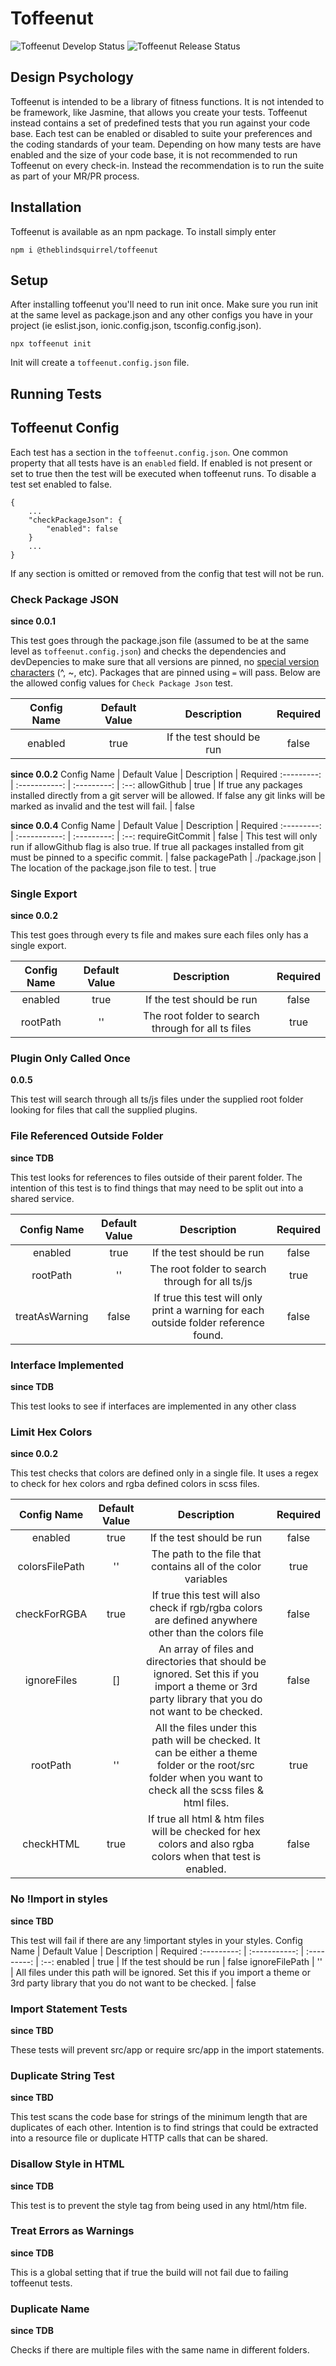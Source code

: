 # Toffeenut
![Toffeenut Develop Status](https://github.com/TheBlindSquirrel/toffeenut/actions/workflows/develop.yml/badge.svg?branch=develop)
![Toffeenut Release Status](https://github.com/TheBlindSquirrel/toffeenut/actions/workflows/release.yml/badge.svg?branch=release)
## Design Psychology
Toffeenut is intended to be a library of fitness functions. It is not intended to be framework, like Jasmine, that allows you create your tests. Toffeenut instead contains a set of predefined tests that you run against your code base. Each test can be enabled or disabled to suite your preferences and the coding standards of your team. Depending on how many tests are have enabled and the size of your code base, it is not recommended to run Toffeenut on every check-in. Instead the recommendation is to run the suite as part of your MR/PR process.

## Installation
Toffeenut is available as an npm package. To install simply enter
    
    npm i @theblindsquirrel/toffeenut

## Setup
After installing toffeenut you'll need to run init once. Make sure you run init at the same level as package.json and any other configs you have in your project (ie eslist.json, ionic.config.json, tsconfig.config.json).

    npx toffeenut init
Init will create a ``toffeenut.config.json`` file.

## Running Tests

## Toffeenut Config
Each test has a section in the ``toffeenut.config.json``. One common property that all tests have is an ``enabled`` field. If enabled is not present or set to true then the test will be executed when toffeenut runs. To disable a test set enabled to false.

    {
        ...
        "checkPackageJson": {
            "enabled": false
        }
        ...
    }
If any section is omitted or removed from the config that test will not be run.

### **Check Package JSON**
**since 0.0.1**

This test goes through the package.json file (assumed to be at the same level as ``toffeenut.config.json``) and checks the dependencies and devDepencies to make sure that all versions are pinned, no [special version characters](https://nodejs.dev/learn/semantic-versioning-using-npm) (^, ~, etc). Packages that are pinned using ``=`` will pass. Below are the allowed config values for ``Check Package Json`` test.

Config Name | Default Value | Description               | Required
:---------: | :-----------: | :---------:               | :--:
enabled     | true          | If the test should be run | false

**since 0.0.2**
Config Name | Default Value | Description               | Required
:---------: | :-----------: | :---------:               | :--:
allowGithub | true | If true any packages installed directly from a git server will be allowed. If false any git links will be marked as invalid and the test will fail. | false

**since 0.0.4**
Config Name | Default Value | Description               | Required
:---------: | :-----------: | :---------:               | :--:
requireGitCommit     | false          | This test will only run if allowGithub flag is also true. If true all packages installed from git must be pinned to a specific commit. | false
packagePath | ./package.json | The location of the package.json file to test. | true


### **Single Export**
**since 0.0.2**

This test goes through every ts file and makes sure each files only has a single export.

Config Name | Default Value | Description               | Required
:---------: | :-----------: | :---------:               | :--:
enabled     | true          | If the test should be run | false
rootPath | '' | The root folder to search through for all ts files  | true


### **Plugin Only Called Once**
**0.0.5**

This test will search through all ts/js files under the supplied root folder looking for files that call the supplied plugins.

### **File Referenced Outside Folder**
**since TDB**

This test looks for references to files outside of their parent folder. The intention of this test is to find things that may need to be split out into a shared service.

Config Name | Default Value | Description               | Required
:---------: | :-----------: | :---------:               | :--:
enabled     | true          | If the test should be run | false
rootPath | '' | The root folder to search through for all ts/js  | true
treatAsWarning | false | If true this test will only print a warning for each outside folder reference found. | false

### **Interface Implemented**
**since TDB**

This test looks to see if interfaces are implemented in any other class

### **Limit Hex Colors**
**since 0.0.2**

This test checks that colors are defined only in a single file. It uses a regex to check for hex colors and rgba defined colors in scss files.

Config Name | Default Value | Description               | Required
:---------: | :-----------: | :---------:               | :--:
enabled     | true          | If the test should be run | false
colorsFilePath | '' | The path to the file that contains all of the color variables  | true
checkForRGBA | true | If true this test will also check if rgb/rgba colors are defined anywhere other than the colors file | false
ignoreFiles | [] | An array of files and directories that should be ignored. Set this if you import a theme or 3rd party library that you do not want to be checked. | false
rootPath | '' | All the files under this path will be checked. It can be either a theme folder or the root/src folder when you want to check all the scss files & html files. | true
checkHTML | true |If true all html & htm files will be checked for hex colors and also rgba colors when that test is enabled. | false

### **No !Import in styles**
**since TBD**

This test will fail if there are any !important styles in your styles.
Config Name | Default Value | Description               | Required
:---------: | :-----------: | :---------:               | :--:
enabled     | true          | If the test should be run | false
ignoreFilePath | '' | All files under this path will be ignored. Set this if you import a theme or 3rd party library that you do not want to be checked. | false

### **Import Statement Tests**
**since TBD**

These tests will prevent src/app or require src/app in the import statements.

### **Duplicate String Test**
**since TBD**

This test scans the code base for strings of the minimum length that are duplicates of each other. Intention is to find strings that could be extracted into a resource file or duplicate HTTP calls that can be shared.

### **Disallow Style in HTML**
**since TDB**

This test is to prevent the style tag from being used in any html/htm file.


### **Treat Errors as Warnings**
**since TDB**

This is a global setting that if true the build will not fail due to failing toffeenut tests.

### **Duplicate Name**
**since TDB**

Checks if there are multiple files with the same name in different folders.